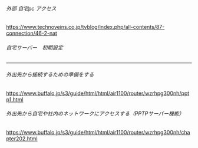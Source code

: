 ###### 外部 自宅pc アクセス 
https://www.technoveins.co.jp/tvblog/index.php/all-contents/87-connection/46-2-nat

###### 自宅サーバー　初期設定
---

###### 外出先から接続するための準備をする
https://www.buffalo.jp/s3/guide/html/html/air1100/router/wzrhpg300nh/pptp1.html

###### 外出先から自宅や社内のネットワークにアクセスする（PPTPサーバー機能）
https://www.buffalo.jp/s3/guide/html/html/air1100/router/wzrhpg300nh/chapter202.html



```
```

```
```

```
```

